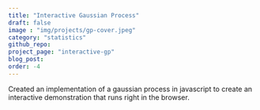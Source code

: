 ```yaml
---
title: "Interactive Gaussian Process"
draft: false
image : "img/projects/gp-cover.jpeg"
category: "statistics"
github_repo:
project_page: "interactive-gp"
blog_post: 
order: -4
---
```


Created an implementation of a gaussian process in javascript to create an interactive demonstration that runs right in the browser. 
